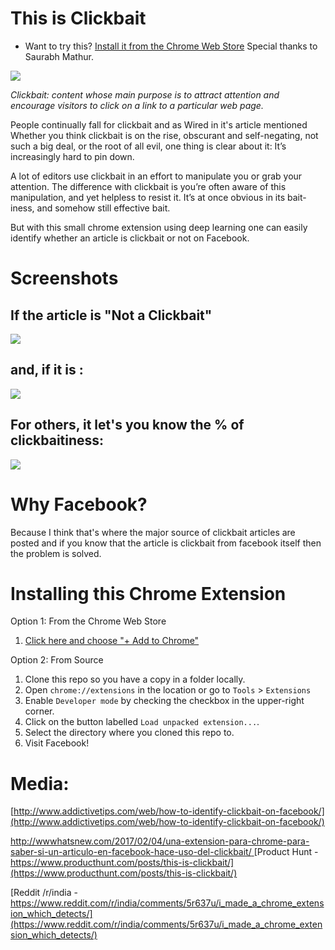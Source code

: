 # This is Clickbait
* Want to try this? [Install it from the Chrome Web Store](https://chrome.google.com/webstore/detail/this-is-clickbait/ppklhdlfnadnlnllnenceabhldpnafjm) Special thanks to Saurabh Mathur.

![](https://i.ytimg.com/vi/pHNbitDDW3A/maxresdefault.jpg)

*Clickbait: content whose main purpose is to attract attention and encourage visitors to click on a link to a particular web page.*

 People continually fall for clickbait and as Wired in it's article mentioned Whether you think clickbait is on the rise, obscurant and self-negating, not such a big deal, or the root of all evil, one thing is clear about it: It’s increasingly hard to pin down. 

A lot of editors use clickbait in an effort to manipulate you or grab your attention. The difference with clickbait is you’re often aware of this manipulation, and yet helpless to resist it. It’s at once obvious in its bait-iness, and somehow still effective bait.

But with this small chrome extension using deep learning one can easily identify whether an article is clickbait or not on Facebook.

# Screenshots

## If the article is "Not a Clickbait"

![](https://i.imgur.com/Vse7SvM.png)

## and, if it is :

![](https://i.imgur.com/T9bmxE1.png)

## For others, it let's you know the % of clickbaitiness:

![](https://i.imgur.com/mUvJQCG.png)

# Why Facebook?

Because I think that's where the major source of clickbait articles are posted and if you know that the article is clickbait from facebook itself then the problem is solved.



# Installing this Chrome Extension

Option 1: From the Chrome Web Store

1. [Click here and choose "+ Add to Chrome"](https://chrome.google.com/webstore/detail/this-is-clickbait/ppklhdlfnadnlnllnenceabhldpnafjm)

Option 2: From Source

1. Clone this repo so you have a copy in a folder locally.
1. Open `chrome://extensions` in the location or go to `Tools` > `Extensions`
1. Enable `Developer mode` by checking the checkbox in the upper-right corner.
1. Click on the button labelled `Load unpacked extension...`.
1. Select the directory where you cloned this repo to.
1. Visit Facebook!


# Media:

[http://www.addictivetips.com/web/how-to-identify-clickbait-on-facebook/](http://www.addictivetips.com/web/how-to-identify-clickbait-on-facebook/)

[http://wwwhatsnew.com/2017/02/04/una-extension-para-chrome-para-saber-si-un-articulo-en-facebook-hace-uso-del-clickbait/
](http://wwwhatsnew.com/2017/02/04/una-extension-para-chrome-para-saber-si-un-articulo-en-facebook-hace-uso-del-clickbait/
)
[Product Hunt - https://www.producthunt.com/posts/this-is-clickbait/](https://www.producthunt.com/posts/this-is-clickbait/)

[Reddit /r/india - https://www.reddit.com/r/india/comments/5r637u/i_made_a_chrome_extension_which_detects/](https://www.reddit.com/r/india/comments/5r637u/i_made_a_chrome_extension_which_detects/)
